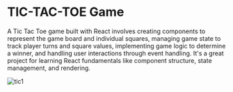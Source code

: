 # TIC-TAC-TOE Game


A Tic Tac Toe game built with React involves creating components to represent the game board and individual squares, managing game state to track player turns and square values, implementing game logic to determine a winner, and handling user interactions through event handling. It's a great project for learning React fundamentals like component structure, state management, and rendering.



![tic1](https://github.com/Shashidharkomuroju/Tic-Tac-Toe-Game/assets/163105859/73859b26-f3b7-452d-b28d-e83b502ab4ed)



